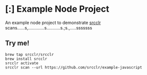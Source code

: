 # [:] Example Node Project

An example node project to demonstrate [srcclr](https://www.srcclr.com) scans......s,.............s...........s.;s.,.....sssssss

## Try me!

```
brew tap srcclr/srcclr
brew install srcclr
srcclr activate
srcclr scan --url https://github.com/srcclr/example-javascript
```
